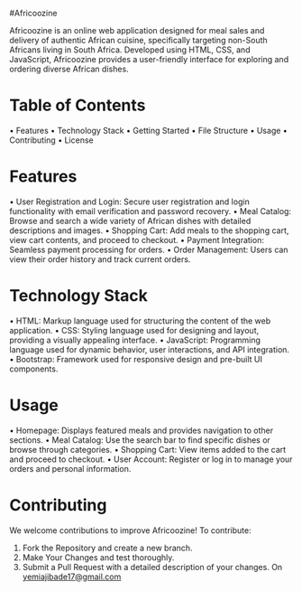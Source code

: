 #Africoozine

Africoozine is an online web application designed for meal sales and delivery of authentic African cuisine, specifically targeting non-South Africans living in South Africa. Developed using HTML, CSS, and JavaScript, Africoozine provides a user-friendly interface for exploring and ordering diverse African dishes.

# Table of Contents
•	Features
•	Technology Stack
•	Getting Started
•	File Structure
•	Usage
•	Contributing
•	License

# Features
•	User Registration and Login: Secure user registration and login functionality with email verification and password recovery.
•	Meal Catalog: Browse and search a wide variety of African dishes with detailed descriptions and images.
•	Shopping Cart: Add meals to the shopping cart, view cart contents, and proceed to checkout.
•	Payment Integration: Seamless payment processing for orders.
•	Order Management: Users can view their order history and track current orders.

# Technology Stack
•	HTML: Markup language used for structuring the content of the web application.
•	CSS: Styling language used for designing and layout, providing a visually appealing interface.
•	JavaScript: Programming language used for dynamic behavior, user interactions, and API integration.
•	Bootstrap: Framework used for responsive design and pre-built UI components.

# Usage
•	Homepage: Displays featured meals and provides navigation to other sections.
•	Meal Catalog: Use the search bar to find specific dishes or browse through categories.
•	Shopping Cart: View items added to the cart and proceed to checkout.
•	User Account: Register or log in to manage your orders and personal information.


# Contributing
We welcome contributions to improve Africoozine! To contribute:
1.	Fork the Repository and create a new branch.
2.	Make Your Changes and test thoroughly.
3.	Submit a Pull Request with a detailed description of your changes. On yemiajibade17@gmail.com


